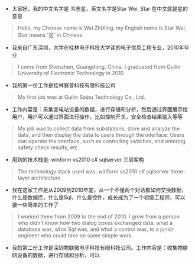 - 大家好，我的中文名字是 韦志星，英文名字是Star Wei, Star 在中文就是星的意思
> Hello, my Chinese name is Wei ZhiXing, my English name is Star Wei, Star means '星' in Chinese

- 我来自广东深圳，大学在桂林电子科技大学读的电子信息工程专业，2010年毕业
> I come from Shenzhen, Guangdong, China. I graduated from Guilin University of Electronic Technology in 2010

- 我的第一份工作是桂林赛普科技有限科技公司
> My first job was at Guilin Saipu Technology Co., Ltd.

- 工作内容是：采集变电站设备的数据，进行存储和分析，然后通过界面展示给用户，用户可以通过界面进行操作，比如控制开关，安全检查结果输入等等
  
> My job was to collect data from substations, store and analyze the data, and then display the data to users through the interface. Users can operate the interface, such as controlling switches, and entering safety check results, etc.
>
- 用到的技术栈是: winform vs2010 c# sqlserver 三层架构
> The technology stack used was: winform vs2010 c# sqlserver three-layer architecture

- 我在这家工作是从2009到2010年底，从一个不懂两个对话框如何交换数据，什么是数据库，什么是Sql，什么是控件，成长成为了一个初级工程师，可以接一些简单的工作了

> I worked there from 2009 to the end of 2010. I grew from a person who didn't know how two dialog boxes exchanged data, what a database was, what Sql was, and what a control was, to a junior engineer who could take on some simple work.

- 我的第二份工作是深圳物联微电子科技有限科技公司。工作内容是：收集物联网设备的数据，进行存储和分析，可以